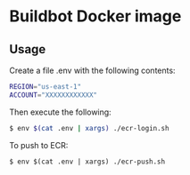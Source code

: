 # Buildbot Docker image

## Usage

Create a file .env with the following contents:

```bash
REGION="us-east-1"
ACCOUNT="XXXXXXXXXXXX"
```

Then execute the following:

```bash
$ env $(cat .env | xargs) ./ecr-login.sh
```

To push to ECR:

```
$ env $(cat .env | xargs) ./ecr-push.sh
```
